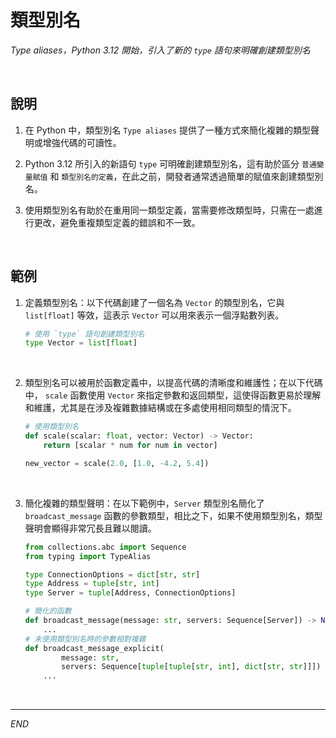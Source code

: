 # 類型別名

_Type aliases，Python 3.12 開始，引入了新的 `type` 語句來明確創建類型別名_

<br>

## 說明

1. 在 Python 中，類型別名 `Type aliases` 提供了一種方式來簡化複雜的類型聲明或增強代碼的可讀性。

2. Python 3.12 所引入的新語句 `type` 可明確創建類型別名，這有助於區分 `普通變量賦值` 和 `類型別名的定義`，在此之前，開發者通常透過簡單的賦值來創建類型別名。

3. 使用類型別名有助於在重用同一類型定義，當需要修改類型時，只需在一處進行更改，避免重複類型定義的錯誤和不一致。

<br>

## 範例

1. 定義類型別名：以下代碼創建了一個名為 `Vector` 的類型別名，它與 `list[float]` 等效，這表示 `Vector` 可以用來表示一個浮點數列表。

    ```python
    # 使用 `type` 語句創建類型別名
    type Vector = list[float]
    ```

<br>

2. 類型別名可以被用於函數定義中，以提高代碼的清晰度和維護性；在以下代碼中， `scale` 函數使用 `Vector` 來指定參數和返回類型，這使得函數更易於理解和維護，尤其是在涉及複雜數據結構或在多處使用相同類型的情況下。

    ```python
    # 使用類型別名
    def scale(scalar: float, vector: Vector) -> Vector:
        return [scalar * num for num in vector]

    new_vector = scale(2.0, [1.0, -4.2, 5.4])
    ```

<br>

3. 簡化複雜的類型聲明：在以下範例中，`Server` 類型別名簡化了 `broadcast_message` 函數的參數類型，相比之下，如果不使用類型別名，類型聲明會顯得非常冗長且難以閱讀。

    ```python
    from collections.abc import Sequence
    from typing import TypeAlias

    type ConnectionOptions = dict[str, str]
    type Address = tuple[str, int]
    type Server = tuple[Address, ConnectionOptions]

    # 簡化的函數
    def broadcast_message(message: str, servers: Sequence[Server]) -> None:
        ...
    # 未使用類型別名時的參數相對複雜
    def broadcast_message_explicit(
            message: str,
            servers: Sequence[tuple[tuple[str, int], dict[str, str]]]) -> None:
        ...
    ```

<br>

___

_END_
